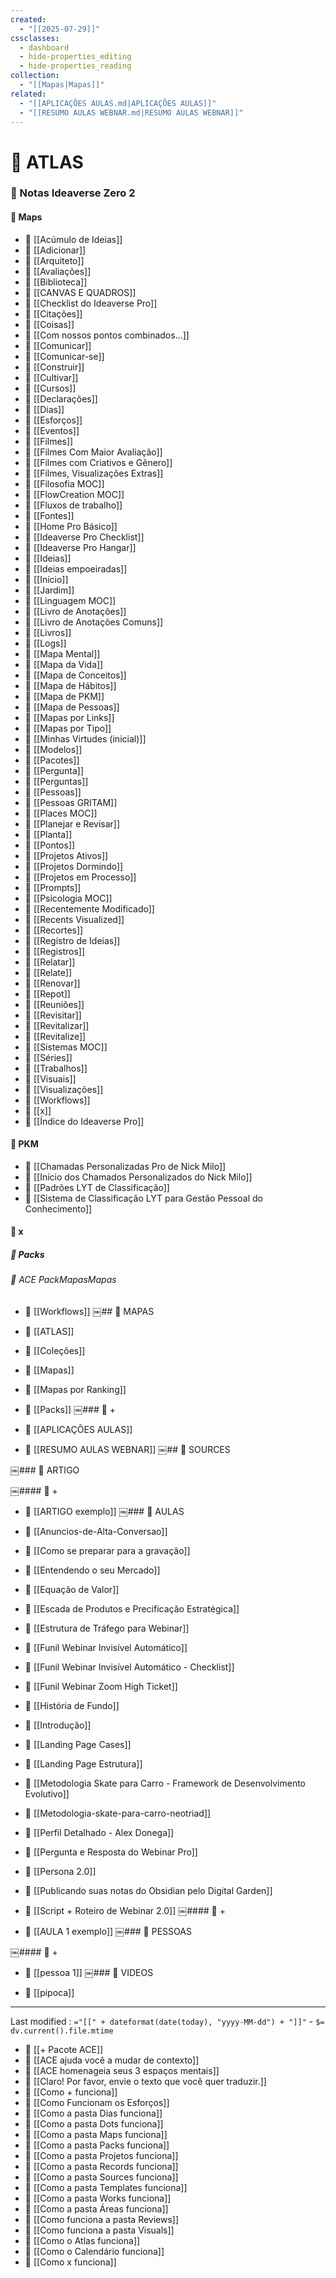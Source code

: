 ```yaml
---
created:
  - "[[2025-07-29]]"
cssclasses:
  - dashboard
  - hide-properties_editing
  - hide-properties_reading
collection:
  - "[[Mapas|Mapas]]"
related:
  - "[[APLICAÇÕES AULAS.md|APLICAÇÕES AULAS]]"
  - "[[RESUMO AULAS WEBNAR.md|RESUMO AULAS WEBNAR]]"
---
```

# 📁 ATLAS



### 📘 Notas Ideaverse Zero 2

#### 📙 Maps

- 📄 [[Acúmulo de Ideias]]
- 📄 [[Adicionar]]
- 📄 [[Arquiteto]]
- 📄 [[Avaliações]]
- 📄 [[Biblioteca]]
- 📄 [[CANVAS E QUADROS]]
- 📄 [[Checklist do Ideaverse Pro]]
- 📄 [[Citações]]
- 📄 [[Coisas]]
- 📄 [[Com nossos pontos combinados...]]
- 📄 [[Comunicar]]
- 📄 [[Comunicar-se]]
- 📄 [[Construir]]
- 📄 [[Cultivar]]
- 📄 [[Cursos]]
- 📄 [[Declarações]]
- 📄 [[Dias]]
- 📄 [[Esforços]]
- 📄 [[Eventos]]
- 📄 [[Filmes]]
- 📄 [[Filmes Com Maior Avaliação]]
- 📄 [[Filmes com Criativos e Gênero]]
- 📄 [[Filmes, Visualizações Extras]]
- 📄 [[Filosofia MOC]]
- 📄 [[FlowCreation MOC]]
- 📄 [[Fluxos de trabalho]]
- 📄 [[Fontes]]
- 📄 [[Home Pro Básico]]
- 📄 [[Ideaverse Pro Checklist]]
- 📄 [[Ideaverse Pro Hangar]]
- 📄 [[Ideias]]
- 📄 [[Ideias empoeiradas]]
- 📄 [[Início]]
- 📄 [[Jardim]]
- 📄 [[Linguagem MOC]]
- 📄 [[Livro de Anotações]]
- 📄 [[Livro de Anotações Comuns]]
- 📄 [[Livros]]
- 📄 [[Logs]]
- 📄 [[Mapa Mental]]
- 📄 [[Mapa da Vida]]
- 📄 [[Mapa de Conceitos]]
- 📄 [[Mapa de Hábitos]]
- 📄 [[Mapa de PKM]]
- 📄 [[Mapa de Pessoas]]
- 📄 [[Mapas por Links]]
- 📄 [[Mapas por Tipo]]
- 📄 [[Minhas Virtudes (inicial)]]
- 📄 [[Modelos]]
- 📄 [[Pacotes]]
- 📄 [[Pergunta]]
- 📄 [[Perguntas]]
- 📄 [[Pessoas]]
- 📄 [[Pessoas GRITAM]]
- 📄 [[Places MOC]]
- 📄 [[Planejar e Revisar]]
- 📄 [[Planta]]
- 📄 [[Pontos]]
- 📄 [[Projetos Ativos]]
- 📄 [[Projetos Dormindo]]
- 📄 [[Projetos em Processo]]
- 📄 [[Prompts]]
- 📄 [[Psicologia MOC]]
- 📄 [[Recentemente Modificado]]
- 📄 [[Recents Visualized]]
- 📄 [[Recortes]]
- 📄 [[Registro de Ideias]]
- 📄 [[Registros]]
- 📄 [[Relatar]]
- 📄 [[Relate]]
- 📄 [[Renovar]]
- 📄 [[Repot]]
- 📄 [[Reuniões]]
- 📄 [[Revisitar]]
- 📄 [[Revitalizar]]
- 📄 [[Revitalize]]
- 📄 [[Sistemas MOC]]
- 📄 [[Séries]]
- 📄 [[Trabalhos]]
- 📄 [[Visuais]]
- 📄 [[Visualizações]]
- 📄 [[Workflows]]
- 📄 [[x]]
- 📄 [[Índice do Ideaverse Pro]]
#### 📙 PKM

- 📄 [[Chamadas Personalizadas Pro de Nick Milo]]
- 📄 [[Início dos Chamados Personalizados do Nick Milo]]
- 📄 [[Padrões LYT de Classificação]]
- 📄 [[Sistema de Classificação LYT para Gestão Pessoal do Conhecimento]]
#### 📙 x

##### 📗 Packs

###### 📄 ACE PackMapasMapas
- 📄 [[Workflows]]
​￼## 📂 MAPAS

- 📄 [[ATLAS]]
- 📄 [[Coleções]]
- 📄 [[Mapas]]
- 📄 [[Mapas por Ranking]]
- 📄 [[Packs]]
​￼### 📘 +

- 📄 [[APLICAÇÕES AULAS]]
- 📄 [[RESUMO AULAS WEBNAR]]
​￼## 📂 SOURCES

​￼### 📘 ARTIGO

​￼#### 📙 +

- 📄 [[ARTIGO exemplo]]
​￼### 📘 AULAS

- 📄 [[Anuncios-de-Alta-Conversao]]
- 📄 [[Como se preparar para a gravação]]
- 📄 [[Entendendo o seu Mercado]]
- 📄 [[Equação de Valor]]
- 📄 [[Escada de Produtos e Precificação Estratégica]]
- 📄 [[Estrutura de Tráfego para Webinar]]
- 📄 [[Funil Webinar Invisível Automático]]
- 📄 [[Funil Webinar Invisível Automático - Checklist]]
- 📄 [[Funil Webinar Zoom High Ticket]]
- 📄 [[História de Fundo]]
- 📄 [[Introdução]]
- 📄 [[Landing Page Cases]]
- 📄 [[Landing Page Estrutura]]
- 📄 [[Metodologia Skate para Carro - Framework de Desenvolvimento Evolutivo]]
- 📄 [[Metodologia-skate-para-carro-neotriad]]
- 📄 [[Perfil Detalhado - Alex Donega]]
- 📄 [[Pergunta e Resposta do Webinar Pro]]
- 📄 [[Persona 2.0]]
- 📄 [[Publicando suas notas do Obsidian pelo Digital Garden]]
- 📄 [[Script + Roteiro de Webinar 2.0]]
​￼#### 📙 +

- 📄 [[AULA 1 exemplo]]
​￼### 📘 PESSOAS

​￼#### 📙 +

- 📄 [[pessoa 1]]
​￼### 📘 VIDEOS

- 📄 [[pipoca]]

---

Last modified :   `="[[" + dateformat(date(today), "yyyy-MM-dd") + "]]"` - `$= dv.current().file.mtime`

- 📄 [[+ Pacote ACE]]
- 📄 [[ACE ajuda você a mudar de contexto]]
- 📄 [[ACE homenageia seus 3 espaços mentais]]
- 📄 [[Claro! Por favor, envie o texto que você quer traduzir.]]
- 📄 [[Como + funciona]]
- 📄 [[Como Funcionam os Esforços]]
- 📄 [[Como a pasta Dias funciona]]
- 📄 [[Como a pasta Dots funciona]]
- 📄 [[Como a pasta Maps funciona]]
- 📄 [[Como a pasta Packs funciona]]
- 📄 [[Como a pasta Projetos funciona]]
- 📄 [[Como a pasta Records funciona]]
- 📄 [[Como a pasta Sources funciona]]
- 📄 [[Como a pasta Templates funciona]]
- 📄 [[Como a pasta Works funciona]]
- 📄 [[Como a pasta Áreas funciona]]
- 📄 [[Como funciona a pasta Reviews]]
- 📄 [[Como funciona a pasta Visuals]]
- 📄 [[Como o Atlas funciona]]
- 📄 [[Como o Calendário funciona]]
- 📄 [[Como x funciona]]
